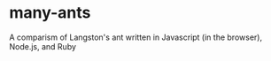 # many-ants
A comparism of Langston's ant written in Javascript (in the browser), Node.js, and Ruby
